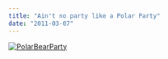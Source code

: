 ```yaml
---
title: "Ain't no party like a Polar Party"
date: "2011-03-07"
---
```


[![](http://nickfoden.files.wordpress.com/2011/03/polarbearparty.gif "PolarBearParty")](http://nickfoden.files.wordpress.com/2011/03/polarbearparty.gif)
